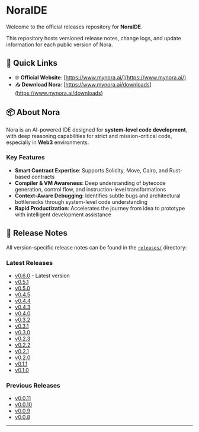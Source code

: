 # NoraIDE

Welcome to the official releases repository for **NoraIDE**.

This repository hosts versioned release notes, change logs, and update information for each public version of Nora.

## 🔗 Quick Links

- 🌐 **Official Website**: [https://www.mynora.ai/](https://www.mynora.ai/)
- 📥 **Download Nora**: [https://www.mynora.ai/downloads](https://www.mynora.ai/downloads)

## 📦 About Nora

Nora is an AI-powered IDE designed for **system-level code development**, with deep reasoning capabilities for strict and mission-critical code, especially in **Web3** environments.

### Key Features

- **Smart Contract Expertise**: Supports Solidity, Move, Cairo, and Rust-based contracts
- **Compiler & VM Awareness**: Deep understanding of bytecode generation, control flow, and instruction-level transformations
- **Context-Aware Debugging**: Identifies subtle bugs and architectural bottlenecks through system-level code understanding
- **Rapid Productization**: Accelerates the journey from idea to prototype with intelligent development assistance

## 🔖 Release Notes

All version-specific release notes can be found in the [`releases/`](./releases) directory:

### Latest Releases

- [v0.6.0](./releases/v0.6.0.md) - Latest version
- [v0.5.1](./releases/v0.5.1.md)
- [v0.5.0](./releases/v0.5.0.md)
- [v0.4.5](./releases/v0.4.5.md)
- [v0.4.4](./releases/v0.4.4.md)
- [v0.4.3](./releases/v0.4.3.md)
- [v0.4.0](./releases/v0.4.0.md)
- [v0.3.2](./releases/v0.3.2.md)
- [v0.3.1](./releases/v0.3.1.md)
- [v0.3.0](./releases/v0.3.0.md)
- [v0.2.3](./releases/v0.2.3.md)
- [v0.2.2](./releases/v0.2.2.md)
- [v0.2.1](./releases/v0.2.1.md)
- [v0.2.0](./releases/v0.2.0.md)
- [v0.1.1](./releases/v0.1.1.md)
- [v0.1.0](./releases/v0.1.0.md)

### Previous Releases

- [v0.0.11](./releases/v0.0.11.md)
- [v0.0.10](./releases/v0.0.10.md)
- [v0.0.9](./releases/v0.0.9.md)
- [v0.0.8](./releases/v0.0.8.md)

---
